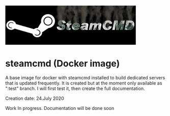 ![](https://github.com/SnickCH/steamcmd/raw/master/steamcmd.jpg)
# steamcmd (Docker image)
A base image for docker with steamcmd installed to build dedicated servers that is updated frequently. It is created but at the moment only available as ":test" branch. I will first test it, then create the full documentation. 

Creation date: 24.July 2020

Work In progress. Documentation will be done soon


